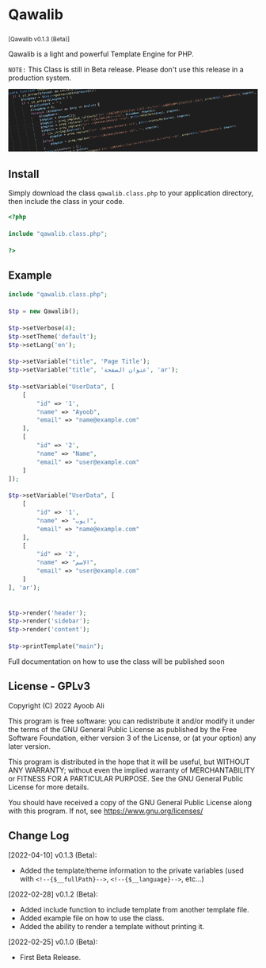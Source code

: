 # Qawalib

<sub>[Qawalib v0.1.3 (Beta)]</sub>

Qawalib is a light and powerful Template Engine for PHP.

`NOTE:` This Class is still in Beta release. Please don't use this release in a production system.

![qawalib](.img/qawalib-banner.png)

## Install

Simply download the class `qawalib.class.php` to your application directory, then include the class in your code.

```php
<?php

include "qawalib.class.php";

?>
```

## Example

```php
include "qawalib.class.php";

$tp = new Qawalib();

$tp->setVerbose(4);
$tp->setTheme('default');
$tp->setLang('en');

$tp->setVariable("title", 'Page Title');
$tp->setVariable("title", 'عنوان الصفحة', 'ar');

$tp->setVariable("UserData", [
    [
        "id" => '1',
        "name" => "Ayoob",
        "email" => "name@example.com"
    ],
    [
        "id" => '2',
        "name" => "Name",
        "email" => "user@example.com"
    ]
]);

$tp->setVariable("UserData", [
    [
        "id" => '1',
        "name" => "ايوب",
        "email" => "name@example.com"
    ],
    [
        "id" => '2',
        "name" => "الاسم",
        "email" => "user@example.com"
    ]
], 'ar');


$tp->render('header');
$tp->render('sidebar');
$tp->render('content');

$tp->printTemplate("main");
```

Full documentation on how to use the class will be published soon

## License - GPLv3

Copyright (C) 2022  Ayoob Ali

This program is free software: you can redistribute it and/or modify it under the terms of the GNU General Public License as published by the Free Software Foundation, either version 3 of the License, or (at your option) any later version.

This program is distributed in the hope that it will be useful, but WITHOUT ANY WARRANTY; without even the implied warranty of MERCHANTABILITY or FITNESS FOR A PARTICULAR PURPOSE.  See the GNU General Public License for more details.

You should have received a copy of the GNU General Public License along with this program. If not, see <https://www.gnu.org/licenses/>

## Change Log

[2022-04-10] v0.1.3 (Beta):

- Added the template/theme information to the private variables (used with `<!--{$__fullPath}-->`, `<!--{$__language}-->`, etc...)

[2022-02-28] v0.1.2 (Beta):

- Added include function to include template from another template file.
- Added example file on how to use the class.
- Added the ability to render a template without printing it.

[2022-02-25] v0.1.0 (Beta):

- First Beta Release.
